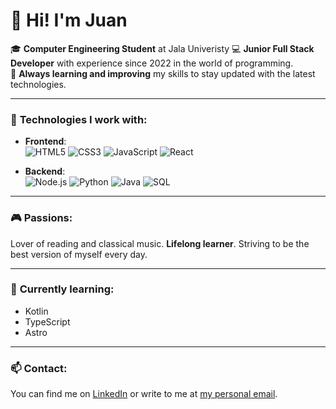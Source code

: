 # 👋 Hi! I'm Juan

🎓 **Computer Engineering Student** at Jala Univeristy
💻 **Junior Full Stack Developer** with experience since 2022 in the world of programming.  
🚀 **Always learning and improving** my skills to stay updated with the latest technologies.

---
### 🚀 **Technologies I work with:**

- **Frontend**:  
  ![HTML5](https://img.shields.io/badge/-HTML5-E34F26?style=flat&logo=html5&logoColor=white)
  ![CSS3](https://img.shields.io/badge/-CSS3-1572B6?style=flat&logo=css3&logoColor=white)
  ![JavaScript](https://img.shields.io/badge/-JavaScript-F7DF1E?style=flat&logo=javascript&logoColor=black)
  ![React](https://img.shields.io/badge/-React-61DAFB?style=flat&logo=react&logoColor=black)

- **Backend**:  
  ![Node.js](https://img.shields.io/badge/-Node.js-339933?style=flat&logo=node.js&logoColor=white)
  ![Python](https://img.shields.io/badge/-Python-3776AB?style=flat&logo=python&logoColor=white)
  ![Java](https://img.shields.io/badge/-Java-007396?style=flat&logo=java&logoColor=white)
  ![SQL](https://img.shields.io/badge/-SQL-4479A1?style=flat&logo=MySQL&logoColor=white)

---

### 🎮 **Passions:**

Lover of reading and classical music. **Lifelong learner**. Striving to be the best version of myself every day.

---

### 🌱 **Currently learning:**

- Kotlin
- TypeScript
- Astro

---

### 📫 **Contact:**

You can find me on [LinkedIn](https://www.linkedin.com/in/juan-jos%C3%A9-villalobos-b98741265/) or write to me at [my personal email](mailto:juanjosevillalobos.19@gmail.com).
